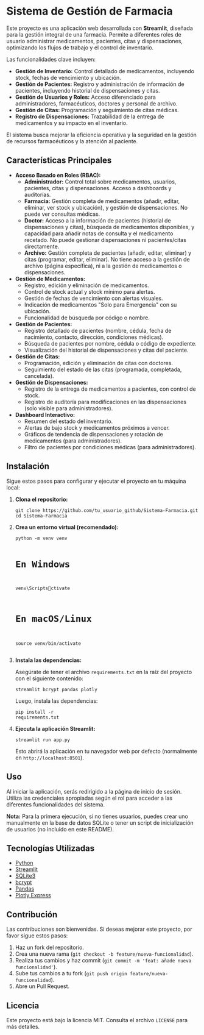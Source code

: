 
<h1>Sistema de Gestión de Farmacia</h1>
<p>Este proyecto es una aplicación web desarrollada con <strong>Streamlit</strong>, diseñada para la gestión integral de una farmacia. Permite a diferentes roles de usuario administrar medicamentos, pacientes, citas y dispensaciones, optimizando los flujos de trabajo y el control de inventario.</p>
<p>Las funcionalidades clave incluyen:</p>
<ul>
    <li><strong>Gestión de Inventario:</strong> Control detallado de medicamentos, incluyendo stock, fechas de vencimiento y ubicación.</li>
    <li><strong>Gestión de Pacientes:</strong> Registro y administración de información de pacientes, incluyendo historial de dispensaciones y citas.</li>
    <li><strong>Gestión de Usuarios y Roles:</strong> Acceso diferenciado para administradores, farmacéuticos, doctores y personal de archivo.</li>
    <li><strong>Gestión de Citas:</strong> Programación y seguimiento de citas médicas.</li>
    <li><strong>Registro de Dispensaciones:</strong> Trazabilidad de la entrega de medicamentos y su impacto en el inventario.</li>
</ul>
<p>El sistema busca mejorar la eficiencia operativa y la seguridad en la gestión de recursos farmacéuticos y la atención al paciente.</p>

<h2>Características Principales</h2>
<ul>
    <li><strong>Acceso Basado en Roles (RBAC):</strong>
        <ul>
            <li><strong>Administrador:</strong> Control total sobre medicamentos, usuarios, pacientes, citas y dispensaciones. Acceso a dashboards y auditorías.</li>
            <li><strong>Farmacia:</strong> Gestión completa de medicamentos (añadir, editar, eliminar, ver stock y ubicación), y gestión de dispensaciones. No puede ver consultas médicas.</li>
            <li><strong>Doctor:</strong> Acceso a la información de pacientes (historial de dispensaciones y citas), búsqueda de medicamentos disponibles, y capacidad para añadir notas de consulta y el medicamento recetado. No puede gestionar dispensaciones ni pacientes/citas directamente.</li>
            <li><strong>Archivo:</strong> Gestión completa de pacientes (añadir, editar, eliminar) y citas (programar, editar, eliminar). No tiene acceso a la gestión de archivo (página específica), ni a la gestión de medicamentos o dispensaciones.</li>
        </ul>
    </li>
    <li><strong>Gestión de Medicamentos:</strong>
        <ul>
            <li>Registro, edición y eliminación de medicamentos.</li>
            <li>Control de stock actual y stock mínimo para alertas.</li>
            <li>Gestión de fechas de vencimiento con alertas visuales.</li>
            <li>Indicación de medicamentos "Solo para Emergencia" con su ubicación.</li>
            <li>Funcionalidad de búsqueda por código o nombre.</li>
        </ul>
    </li>
    <li><strong>Gestión de Pacientes:</strong>
        <ul>
            <li>Registro detallado de pacientes (nombre, cédula, fecha de nacimiento, contacto, dirección, condiciones médicas).</li>
            <li>Búsqueda de pacientes por nombre, cédula o código de expediente.</li>
            <li>Visualización del historial de dispensaciones y citas del paciente.</li>
        </ul>
    </li>
    <li><strong>Gestión de Citas:</strong>
        <ul>
            <li>Programación, edición y eliminación de citas con doctores.</li>
            <li>Seguimiento del estado de las citas (programada, completada, cancelada).</li>
        </ul>
    </li>
    <li><strong>Gestión de Dispensaciones:</strong>
        <ul>
            <li>Registro de la entrega de medicamentos a pacientes, con control de stock.</li>
            <li>Registro de auditoría para modificaciones en las dispensaciones (solo visible para administradores).</li>
        </ul>
    </li>
    <li><strong>Dashboard Interactivo:</strong>
        <ul>
            <li>Resumen del estado del inventario.</li>
            <li>Alertas de bajo stock y medicamentos próximos a vencer.</li>
            <li>Gráficos de tendencia de dispensaciones y rotación de medicamentos (para administradores).</li>
            <li>Filtro de pacientes por condiciones médicas (para administradores).</li>
        </ul>
    </li>
</ul>

<h2>Instalación</h2>
<p>Sigue estos pasos para configurar y ejecutar el proyecto en tu máquina local:</p>
<ol>
    <li><strong>Clona el repositorio:</strong>
        <pre><code>git clone https://github.com/tu_usuario_github/Sistema-Farmacia.git
cd Sistema-Farmacia</code></pre>
    </li>
    <li><strong>Crea un entorno virtual (recomendado):</strong>
        <pre><code>python -m venv venv

# En Windows
venv\Scriptsctivate

# En macOS/Linux
source venv/bin/activate</code></pre>
    </li>
    <li><strong>Instala las dependencias:</strong>
        <p>Asegúrate de tener el archivo <code>requirements.txt</code> en la raíz del proyecto con el siguiente contenido:</p>
        <pre><code>streamlit
bcrypt
pandas
plotly</code></pre>
        <p>Luego, instala las dependencias:</p>
        <pre><code>pip install -r requirements.txt</code></pre>
    </li>
    <li><strong>Ejecuta la aplicación Streamlit:</strong>
        <pre><code>streamlit run app.py</code></pre>
        <p>Esto abrirá la aplicación en tu navegador web por defecto (normalmente en <code>http://localhost:8501</code>).</p>
    </li>
</ol>

<h2>Uso</h2>
<p>Al iniciar la aplicación, serás redirigido a la página de inicio de sesión. Utiliza las credenciales apropiadas según el rol para acceder a las diferentes funcionalidades del sistema.</p>
<p><strong>Nota:</strong> Para la primera ejecución, si no tienes usuarios, puedes crear uno manualmente en la base de datos SQLite o tener un script de inicialización de usuarios (no incluido en este README).</p>

<h2>Tecnologías Utilizadas</h2>
<ul>
    <li><a href="https://www.python.org/">Python</a></li>
    <li><a href="https://streamlit.io/">Streamlit</a></li>
    <li><a href="https://www.sqlite.org/index.html">SQLite3</a></li>
    <li><a href="https://pypi.org/project/bcrypt/">bcrypt</a></li>
    <li><a href="https://pandas.pydata.org/">Pandas</a></li>
    <li><a href="https://plotly.com/python/">Plotly Express</a></li>
</ul>

<h2>Contribución</h2>
<p>Las contribuciones son bienvenidas. Si deseas mejorar este proyecto, por favor sigue estos pasos:</p>
<ol>
    <li>Haz un fork del repositorio.</li>
    <li>Crea una nueva rama (<code>git checkout -b feature/nueva-funcionalidad</code>).</li>
    <li>Realiza tus cambios y haz commit (<code>git commit -m 'feat: añade nueva funcionalidad'</code>).</li>
    <li>Sube tus cambios a tu fork (<code>git push origin feature/nueva-funcionalidad</code>).</li>
    <li>Abre un Pull Request.</li>
</ol>

<h2>Licencia</h2>
<p>Este proyecto está bajo la licencia MIT. Consulta el archivo <code>LICENSE</code> para más detalles.</p>

